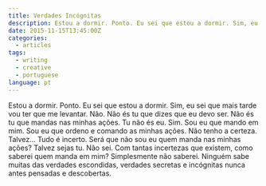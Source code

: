 ```yaml
---
title: Verdades Incógnitas
description: Estou a dormir. Ponto. Eu sei que estou a dormir. Sim, eu sei que mais tarde vou ter que me levantar. Não. Não és tu que dizes que eu devo ser.
date: 2015-11-15T13:45:00Z
categories:
  - articles
tags:
  - writing
  - creative
  - portuguese
language: pt
---
```


Estou a dormir. Ponto. Eu sei que estou a dormir. Sim, eu sei que mais tarde vou ter que me levantar. Não. Não és tu que dizes que eu devo ser. Não és tu que mandas nas minhas ações. Tu não és eu. Sim. Sou eu que mando em mim. Sou eu que ordeno e comando as minhas ações. Não tenho a certeza. Talvez… Tudo é incerto. Será que não sou eu quem manda nas minhas ações? Talvez sejas tu. Não sei. Com tantas incertezas que existem, como saberei quem manda em mim? Simplesmente não saberei. Ninguém sabe muitas das verdades escondidas, verdades secretas e incógnitas nunca antes pensadas e descobertas.
